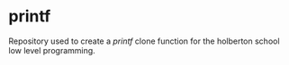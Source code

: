 # printf
Repository used to create a *printf* clone function for the holberton school low level programming.
